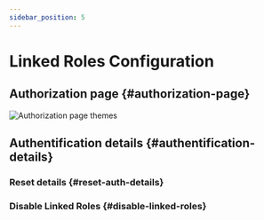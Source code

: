 ```yaml
---
sidebar_position: 5
---
```

# Linked Roles Configuration

## Authorization page {#authorization-page}

![Authorization page themes](@site/docs/assets/linked-roles/authentification-page.jpg)

## Authentification details {#authentification-details}

### Reset details {#reset-auth-details}

### Disable Linked Roles {#disable-linked-roles}